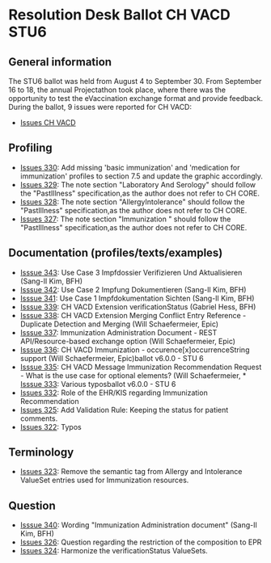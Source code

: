 # Resolution Desk Ballot CH VACD STU6

## General information
The STU6 ballot was held from August 4 to September 30. From September 16 to 18, 
the annual Projectathon took place, where there was the opportunity to test the 
eVaccination exchange format and provide feedback.   
During the ballot, 9 issues were reported for CH VACD:
* [Issues CH VACD](https://github.com/hl7ch/ch-vacd/issues?q=is%3Aissue%20state%3Aopen%20label%3A%22ballot%20v6.0.0%20-%20STU%206%22)

## Profiling
* [Issues 330](https://github.com/hl7ch/ch-vacd/issues/329): Add missing 'basic immunization' and 'medication for immunization' profiles to section 7.5 and update the graphic accordingly. 
* [Issues 329](https://github.com/hl7ch/ch-vacd/issues/329): The note section "Laboratory And Serology" should follow the "PastIllness" specification,as the author does not refer to CH CORE. 
* [Issues 328](https://github.com/hl7ch/ch-vacd/issues/328): The note section "AllergyIntolerance" should follow the "PastIllness" specification,as the author does not refer to CH CORE.
* [Issues 327](https://github.com/hl7ch/ch-vacd/issues/327): The note section "Immunization " should follow the "PastIllness" specification,as the author does not refer to CH CORE.

## Documentation (profiles/texts/examples)
* [Isssue 343](https://github.com/hl7ch/ch-vacd/issues/343): Use Case 3 Impfdossier Verifizieren Und Aktualisieren (Sang-Il Kim, BFH)
* [Isssue 342](https://github.com/hl7ch/ch-vacd/issues/342): Use Case 2 Impfung Dokumentieren (Sang-Il Kim, BFH)
* [Isssue 341](https://github.com/hl7ch/ch-vacd/issues/341): Use Case 1 Impfdokumentation Sichten (Sang-Il Kim, BFH)
* [Isssue 339](https://github.com/hl7ch/ch-vacd/issues/339): CH VACD Extension verificationStatus (Gabriel Hess, BFH)
* [Isssue 338](https://github.com/hl7ch/ch-vacd/issues/338): CH VACD Extension Merging Conflict Entry Reference - Duplicate Detection and Merging (Will Schaefermeier, Epic)
* [Isssue 337](https://github.com/hl7ch/ch-vacd/issues/337): Immunization Administration Document - REST API/Resource-based exchange option (Will Schaefermeier, Epic)
* [Isssue 336](https://github.com/hl7ch/ch-vacd/issues/336): CH VACD Immunization - occurence[x]occurrenceString support (Will Schaefermeier, Epic)ballot v6.0.0 - STU 6
* [Isssue 335](https://github.com/hl7ch/ch-vacd/issues/335): CH VACD Message Immunization Recommendation Request - What is the use case for optional elements? (Will Schaefermeier, * [Isssue 333](https://github.com/hl7ch/ch-vacd/issues/333): Various typosballot v6.0.0 - STU 6
* [Issues 332](https://github.com/hl7ch/ch-vacd/issues/332): Role of the EHR/KIS regarding Immunization Recommendation
* [Issues 325](https://github.com/hl7ch/ch-vacd/issues/325): Add Validation Rule: Keeping the status for patient comments.
* [Issues 322](https://github.com/hl7ch/ch-vacd/issues/322): Typos
    
## Terminology
* [Issues 323](https://github.com/hl7ch/ch-vacd/issues/323): Remove the semantic tag from Allergy and Intolerance ValueSet entries used for Immunization resources.

## Question
* [Isssue 340](https://github.com/hl7ch/ch-vacd/issues/340): Wording "Immunization Administration document" (Sang-Il Kim, BFH)
* [Issues 326](https://github.com/hl7ch/ch-vacd/issues/326): Question regarding the restriction of the composition to EPR
* [Issues 324](https://github.com/hl7ch/ch-vacd/issues/324): Harmonize the verificationStatus ValueSets.
